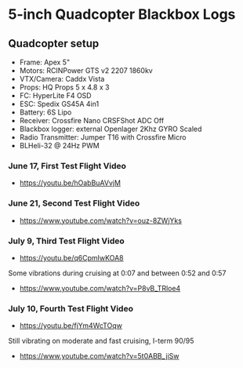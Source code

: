 # 5-inch Quadcopter Blackbox Logs

## Quadcopter setup
- Frame: Apex 5"
- Motors: RCINPower GTS v2 2207 1860kv
- VTX/Camera: Caddx Vista
- Props: HQ Props 5 x 4.8 x 3
- FC: HyperLite F4 OSD
- ESC: Spedix GS45A 4in1
- Battery: 6S Lipo
- Receiver: Crossfire Nano CRSFShot ADC Off
- Blackbox logger: external Openlager 2Khz GYRO Scaled
- Radio Transmitter: Jumper T16 with Crossfire Micro
- BLHeli-32 @ 24Hz PWM

### June 17, First Test Flight Video
- https://youtu.be/hOabBuAVvjM

### June 21, Second Test Flight Video
- https://www.youtube.com/watch?v=ouz-8ZWjYks

### July 9, Third Test Flight Video
- https://youtu.be/q6CpmIwKOA8

Some vibrations during cruising at 0:07 and between 0:52 and 0:57
- https://www.youtube.com/watch?v=P8vB_TRloe4

### July 10, Fourth Test Flight Video
- https://youtu.be/fjYm4WcTOqw

Still vibrating on moderate and fast cruising, I-term 90/95
- https://www.youtube.com/watch?v=5t0ABB_jiSw
